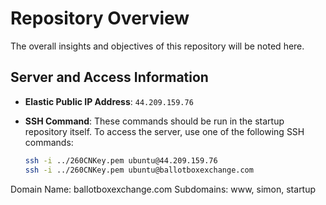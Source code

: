 # Repository Overview

The overall insights and objectives of this repository will be noted here.

## Server and Access Information

- **Elastic Public IP Address**: `44.209.159.76`

- **SSH Command**:
  These commands should be run in the startup repository itself.
  To access the server, use one of the following SSH commands:
  ```bash
  ssh -i ../260CNKey.pem ubuntu@44.209.159.76
  ssh -i ../260CNKey.pem ubuntu@ballotboxexchange.com

Domain Name: ballotboxexchange.com
Subdomains: www, simon, startup

